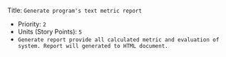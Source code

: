 Title: `Generate program's text metric report`
  - Priority: `2`
  - Units (Story Points): `5`
  - `Generate report provide all calculated metric and evaluation of system. Report will generated to HTML document.`